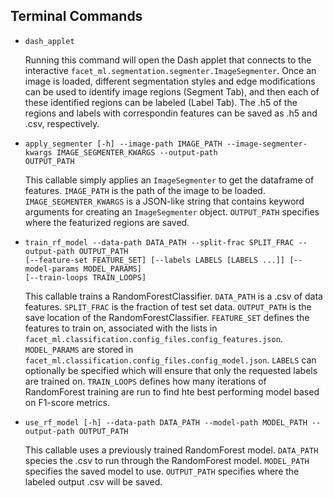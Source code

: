 <h2>Terminal Commands</h2>
<ul>
<li><code>dash_applet</code><p>Running this command will open the Dash applet that connects to the interactive <code>facet_ml.segmentation.segmenter.ImageSegmenter</code>. Once an image is loaded, different segmentation styles and edge modifications can be used to identify image regions (Segment Tab), and then each of these identified regions can be labeled (Label Tab). The .h5 of the regions and labels with correspondin features can be saved as .h5 and .csv, respectively.</p> 
</li>
<li><code>apply_segmenter [-h] --image-path IMAGE_PATH --image-segmenter-kwargs IMAGE_SEGMENTER_KWARGS --output-path
OUTPUT_PATH</code>
<p>This callable simply applies an <code>ImageSegmenter</code> to get the dataframe of features. <code>IMAGE_PATH</code> is the path of the image to be loaded. <code>IMAGE_SEGMENTER_KWARGS</code> is a JSON-like string that contains keyword arguments for creating an <code>ImageSegmenter</code> object. <code>OUTPUT_PATH</code> specifies where the featurized regions are saved.</p>
</li>
<li><code>train_rf_model --data-path DATA_PATH --split-frac SPLIT_FRAC --output-path OUTPUT_PATH
[--feature-set FEATURE_SET] [--labels LABELS [LABELS ...]] [--model-params MODEL_PARAMS]
[--train-loops TRAIN_LOOPS]</code>
<p>This callable trains a RandomForestClassifier. <code>DATA_PATH</code> is a .csv of data features. <code>SPLIT_FRAC</code> is the fraction of test set data. <code>OUTPUT_PATH</code> is the save location of the RandomForestClassifier. <code>FEATURE_SET</code> defines the features to train on, associated with the lists in <code>facet_ml.classification.config_files.config_features.json</code>. <code>MODEL_PARAMS</code> are stored in  
<code>facet_ml.classification.config_files.config_model.json</code>. <code>LABELS</code> can optionally be specified which will ensure that only the requested labels are trained on. <code>TRAIN_LOOPS</code> defines how many iterations of RandomForest training are run to find hte best performing model based on F1-score metrics. </p>
</li>
<li><code>use_rf_model [-h] --data-path DATA_PATH --model-path MODEL_PATH --output-path OUTPUT_PATH</code>
<p>This callable uses a previously trained RandomForest model. <code>DATA_PATH</code> species the .csv to run through the RandomForest model. <code>MODEL_PATH</code> specifies the saved model to use. <code>OUTPUT_PATH</code> specifies where the labeled output .csv will be saved.</p>
</li>
</ul>

